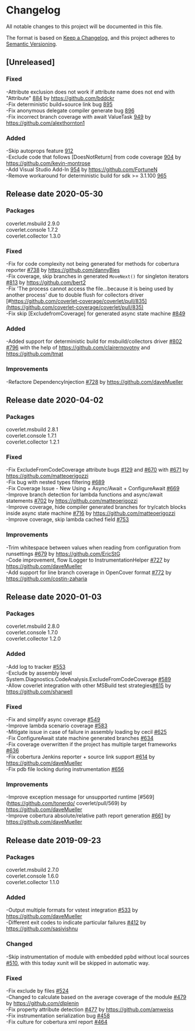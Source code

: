 # Changelog
All notable changes to this project will be documented in this file.

The format is based on [Keep a Changelog](https://keepachangelog.com/en/1.0.0/),
and this project adheres to [Semantic Versioning](https://semver.org/spec/v2.0.0.html).

## [Unreleased]

### Fixed
-Attribute exclusion does not work if attribute name does not end with "Attribute" [884](https://github.com/coverlet-coverage/coverlet/pull/884) by https://github.com/bddckr  
-Fix deterministic build+source link bug [895](https://github.com/coverlet-coverage/coverlet/pull/895)  
-Fix anonymous delegate compiler generate bug [896](https://github.com/coverlet-coverage/coverlet/pull/896)  
-Fix incorrect branch coverage with await ValueTask [949](https://github.com/coverlet-coverage/coverlet/pull/949) by https://github.com/alexthornton1

### Added
-Skip autoprops feature [912](https://github.com/coverlet-coverage/coverlet/pull/912)  
-Exclude code that follows [DoesNotReturn] from code coverage [904](https://github.com/coverlet-coverage/coverlet/pull/904) by https://github.com/kevin-montrose  
-Add Visual Studio Add-In [954](https://github.com/coverlet-coverage/coverlet/pull/954) by https://github.com/FortuneN  
-Remove workaround for deterministic build for sdk >= 3.1.100 [965](https://github.com/coverlet-coverage/coverlet/pull/965)

## Release date 2020-05-30
### Packages  
coverlet.msbuild 2.9.0  
coverlet.console 1.7.2  
coverlet.collector 1.3.0  

### Fixed

-Fix for code complexity not being generated for methods for cobertura reporter [#738](https://github.com/tonerdo/coverlet/pull/798) by https://github.com/dannyBies  
-Fix coverage, skip branches in generated `MoveNext()` for singleton iterators [#813](https://github.com/coverlet-coverage/coverlet/pull/813) by https://github.com/bert2  
-Fix 'The process cannot access the file...because it is being used by another process' due to double flush for collectors driver [#https://github.com/coverlet-coverage/coverlet/pull/835](https://github.com/coverlet-coverage/coverlet/pull/835)  
-Fix skip [ExcludefromCoverage] for generated async state machine [#849](https://github.com/coverlet-coverage/coverlet/pull/849)

### Added

-Added support for deterministic build for msbuild/collectors driver [#802](https://github.com/tonerdo/coverlet/pull/802)  [#796](https://github.com/tonerdo/coverlet/pull/796) with the help of https://github.com/clairernovotny and https://github.com/tmat

### Improvements

-Refactore DependencyInjection [#728](https://github.com/coverlet-coverage/coverlet/pull/768) by https://github.com/daveMueller

## Release date 2020-04-02
### Packages  
coverlet.msbuild 2.8.1  
coverlet.console 1.7.1  
coverlet.collector 1.2.1  

### Fixed

-Fix ExcludeFromCodeCoverage attribute bugs [#129](https://github.com/tonerdo/coverlet/issues/129) and [#670](https://github.com/tonerdo/coverlet/issues/670) with [#671](https://github.com/tonerdo/coverlet/pull/671) by https://github.com/matteoerigozzi  
-Fix bug with nested types filtering [#689](https://github.com/tonerdo/coverlet/issues/689)  
-Fix Coverage Issue - New Using + Async/Await + ConfigureAwait [#669](https://github.com/tonerdo/coverlet/issues/669)  
-Improve branch detection for lambda functions and async/await statements [#702](https://github.com/tonerdo/coverlet/pull/702) by https://github.com/matteoerigozzi  
-Improve coverage, hide compiler generated branches for try/catch blocks inside async state machine [#716](https://github.com/tonerdo/coverlet/pull/716) by https://github.com/matteoerigozzi  
-Improve coverage, skip lambda cached field [#753](https://github.com/tonerdo/coverlet/pull/753)

### Improvements

-Trim whitespace between values when reading from configuration from runsettings [#679](https://github.com/tonerdo/coverlet/pull/679) by https://github.com/EricStG  
-Code improvement, flow ILogger to InstrumentationHelper [#727](https://github.com/tonerdo/coverlet/pull/727) by https://github.com/daveMueller  
-Add support for line branch coverage in OpenCover format [#772](https://github.com/tonerdo/coverlet/pull/772) by https://github.com/costin-zaharia  

## Release date 2020-01-03
### Packages  
coverlet.msbuild 2.8.0  
coverlet.console 1.7.0  
coverlet.collector 1.2.0

### Added
-Add log to tracker [#553](https://github.com/tonerdo/coverlet/pull/553)  
-Exclude by assembly level System.Diagnostics.CodeAnalysis.ExcludeFromCodeCoverage [#589](https://github.com/tonerdo/coverlet/pull/589)  
-Allow coverlet integration with other MSBuild test strategies[#615](https://github.com/tonerdo/coverlet/pull/615) by https://github.com/sharwell  

### Fixed

-Fix and simplify async coverage [#549](https://github.com/tonerdo/coverlet/pull/549)  
-Improve lambda scenario coverage [#583](https://github.com/tonerdo/coverlet/pull/583)  
-Mitigate issue in case of failure in assembly loading by cecil [#625](https://github.com/tonerdo/coverlet/pull/625)  
-Fix ConfigureAwait state machine generated branches [#634](https://github.com/tonerdo/coverlet/pull/634)  
-Fix coverage overwritten if the project has multiple target frameworks [#636](https://github.com/tonerdo/coverlet/issues/177)  
-Fix cobertura Jenkins reporter + source link support [#614](https://github.com/tonerdo/coverlet/pull/614) by https://github.com/daveMueller  
-Fix pdb file locking during instrumentation [#656](https://github.com/tonerdo/coverlet/pull/656)


### Improvements

-Improve exception message for unsupported runtime [#569](https://github.com/tonerdo/
coverlet/pull/569) by https://github.com/daveMueller  
-Improve cobertura absolute/relative path report generation [#661](https://github.com/tonerdo/coverlet/pull/661) by https://github.com/daveMueller

## Release date 2019-09-23
### Packages  
coverlet.msbuild 2.7.0  
coverlet.console 1.6.0  
coverlet.collector 1.1.0

### Added
-Output multiple formats for vstest integration [#533](https://github.com/tonerdo/coverlet/pull/533) by https://github.com/daveMueller  
-Different exit codes to indicate particular failures [#412](https://github.com/tonerdo/coverlet/pull/412) by https://github.com/sasivishnu


### Changed

-Skip instrumentation of module with embedded ppbd without local sources [#510](https://github.com/tonerdo/coverlet/pull/510), with this today xunit will be skipped in automatic way.

### Fixed

-Fix exclude by files [#524](https://github.com/tonerdo/coverlet/pull/524)  
-Changed to calculate based on the average coverage of the module [#479](https://github.com/tonerdo/coverlet/pull/479) by https://github.com/dlplenin  
-Fix property attribute detection [#477](https://github.com/tonerdo/coverlet/pull/477) by https://github.com/amweiss  
-Fix instrumentation serialization bug [#458](https://github.com/tonerdo/coverlet/pull/458)  
-Fix culture for cobertura xml report [#464](https://github.com/tonerdo/coverlet/pull/464)


